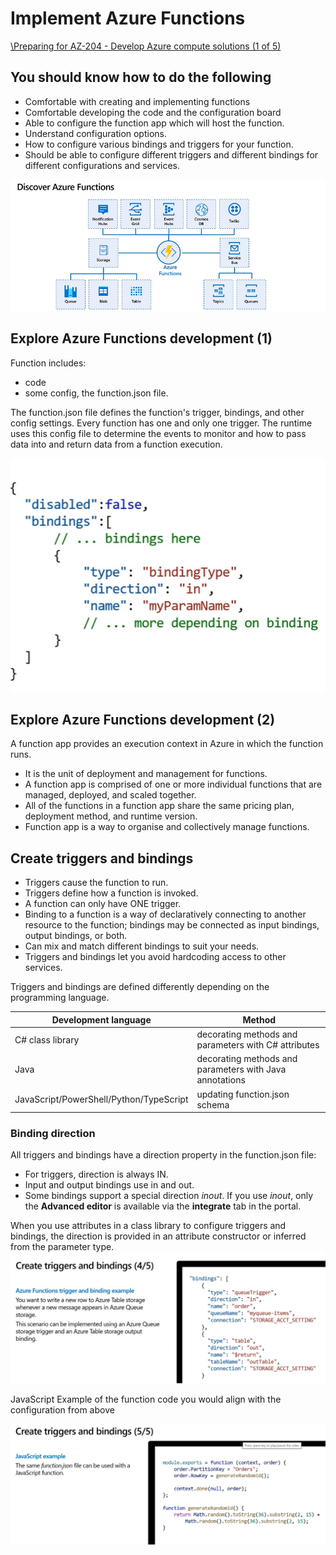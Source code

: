 # Implement Azure Functions

[\Preparing for AZ-204 - Develop Azure compute solutions (1 of 5)](https://learn.microsoft.com/en-us/shows/exam-readiness-zone/preparing-for-az-204-develop-azure-compute-solutions-1-of-5)

## You should know how to do the following

- Comfortable with creating and implementing functions
- Comfortable developing the code and the configuration board
- Able to configure the function app which will host the function.
- Understand configuration options.
- How to configure various bindings and triggers for your function.
- Should be able to configure different triggers and different bindings for different configurations and services.

![Function app](<Images/Screenshot 2023-09-25 150825.png>)

## Explore Azure Functions development (1)

Function includes:

- code
- some config, the function.json file.

The function.json file defines the function's trigger, bindings, and other config settings. Every function has one and only one trigger. The runtime uses this config file to determine the events to monitor and how to pass data into and return data from a function execution.

![Alt text](<Images/Screenshot 2023-09-25 153149.png>)

## Explore Azure Functions development (2)

A function app provides an execution context in Azure in which the function runs.

- It is the unit of deployment and management for functions.
- A function app is comprised of one or more individual functions that are managed, deployed, and scaled together.
- All of the functions in a function app share the same pricing plan, deployment method, and runtime version.
- Function app is a way to organise and collectively manage functions.

## Create triggers and bindings

- Triggers cause the function to run.
- Triggers define how a function is invoked.
- A function can only have ONE trigger.
- Binding to a function is a way of declaratively connecting to another resource to the function; bindings may be connected as input bindings, output bindings, or both.
- Can mix and match different bindings to suit your needs.
- Triggers and bindings let you avoid hardcoding access to other services.

Triggers and bindings are defined differently depending on the programming language.

|Development language|Method|
|------|----------|
|C# class library| decorating methods and parameters with C# attributes|
|Java| decorating methods and parameters with Java annotations|
|JavaScript/PowerShell/Python/TypeScript| updating function.json schema|

### Binding direction

All triggers and bindings have a direction property in the function.json file:

- For triggers, direction is always IN.
- Input and output bindings use in and out.
- Some bindings support a special direction *inout*. If you use *inout*, only the **Advanced editor** is available via the **integrate** tab in the portal.

When you use attributes in a class library to configure triggers and bindings, the direction is provided in an attribute constructor or inferred from the parameter type.
![Example](<Images/Screenshot 2023-09-25 155257.png>)

JavaScript Example of the function code you would align with the configuration from above

![JavaScript Example of the function code you would align with the configuration from above.](<Images/Screenshot 2023-09-25 155341.png>)
